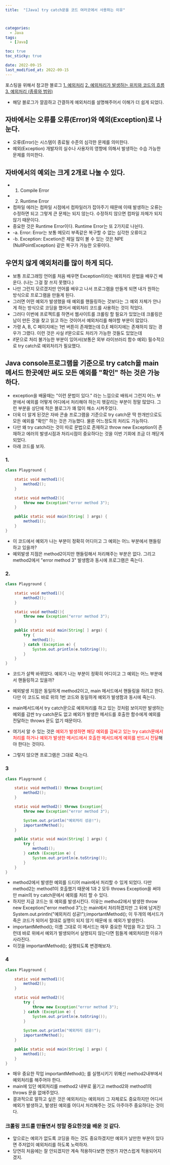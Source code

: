 ```yaml
---
title:  "[Java] try catch문을 코드 여러곳에서 사용하는 이유" 



categories:
  - Java
tags:
  - [Java]

toc: true
toc_sticky: true

date: 2022-09-15
last_modified_at: 2022-09-15
---
```


포스팅을 위해서 참고한 블로그
[1. 예외처리](https://going-to-end.tistory.com/entry/%EC%98%88%EC%99%B8%EC%B2%98%EB%A6%AC?category=804022)
[2. 예외처리가 발생하는 위치와 코드의 흐름](https://going-to-end.tistory.com/entry/%EC%98%88%EC%99%B8%EC%B2%98%EB%A6%AC-2%EB%B2%88%EC%A7%B8?category=804022)
[3. 예외처리 (종류와 범위)](https://going-to-end.tistory.com/entry/%EC%98%88%EC%99%B8%EC%B2%98%EB%A6%AC-%EC%A2%85%EB%A5%98%EC%99%80-%EB%B2%94%EC%9C%84?category=804022)

- 해당 블로그가 깔끔하고 간결하게 예외처리를 설명해주어서 이해가 더 쉽게 되었다.


## 자바에서는 오류를 오류(Error)와 예외(Exception)로 나눈다.
- 오류(Error)는 시스템이 종료될 수준의 심각한 문제를 의미한다.
- 예외(Exception) 개발자의 실수나 사용자의 영향에 의해서 발생하는 수습 가능한 문제를 의미한다.

## 자바에서의 예외는 크게 2개로 나눌 수 있다.
- 1. Compile Error
- 2. Runtime Error
- 컴파일 에러는 컴파일 시점에서 컴파일러가 잡아주기 때문에 이때 발생하는 오류는 수정하면 되고 그렇게 큰 문제는 되지 않는다. 수정하지 않으면 컴파일 자체가 되지 않기 때문이다.
- 중요한 것은 Runtime Error이다. Runtime Error는 또 2가지로 나뉜다.
- -a. Error: Error는 보통 메모리 부족같은 복구할 수 없는 심각한 오류이고
- -b. Exception: Excetion은 제일 많이 볼 수 있는 것은 NPE (NullPointException) 같은 복구가 가능한 오류이다.

## 우연치 않게 예외처리를 많이 하게 되다.
- 보통 프로그래밍 언어를 처음 배우면 Exception이라는 예외처리 문법을 배우긴 배운다. (나는 그걸 잘 쓰지 못했다.)
- 나만 그런지 모르겠지만 언어를 배우고 나서 프로그램을 만들게 되면 내가 원하는 방식으로 프로그램을 만들게 된다.
- 그러면 어떤 예외가 발생했을 때 예외를 핸들링하는 것보다는 그 예외 자체가 안나게 하는 방식으로 코딩을 했어서 예외처리 코드를 사용하는 것이 적었다.
- 그러다 이번에 프로젝트를 하면서 웹사이트를 크롤링 할 필요가 있었는데 크롤링은 남이 만든 것을 찾고 읽고 하는 것이어서 예외처리를 해야할 부분이 많았다.
- 가령 A, B, C 페이지에는 1번 버튼이 존재했는데 D,E 페이지에는 존재하지 않는 경우가 그랬다. 이런 것은 사실 if문으로도 처리가 가능한 것들도 있었는데
- if문으로 처리 불가능한 부분이 있어서(보통은 외부 라이브러리 함수 예외) 필수적으로 try catch로 예외처리가 필요했다.

## Java console프로그램을 기준으로 try catch을 main메서드 한곳에만 써도 모든 예외를 "확인" 하는 것은 가능하다.
- exception을 배울때는 "이런 문법이 있다." 라는 느낌으로 배워서 그런지 어느 부분에서 예외를 어떻게 어디에서 처리해야 하는지 헷갈리는 부분이 정말 많았다. 그런 부분을 상단에 적은 블로그가 꽤 많이 해소 시켜주었다.
- 더욱 더 알게 된것은 자바 콘솔 프로그램을 기준으로 try catch문 딱 한개만으로도 모든 예외를 "확인" 하는 것은 가능했다. 물론 어느정도의 처리도 가능하다.
- 다만 왜 try catch라는 것이 따로 문법으로 존재하고 throw new Exception이 존재하고 에러의 발생시점과 처리시점이 중요하다는 것을 이번 기회에 조금 더 깨닫게 되었다.
- 아래 코드를 보자.

### 1.
```java
class Playground {

    static void method1(){
        method2();
    }

    static void method2(){
        throw new Exception("error method 3"); 
    }

    public static void main(String[ ] args) {
        method1();
    }
}
```
- 이 코드에서 예외가 나는 부분이 정확히 어디이고 그 예외는 어느 부분에서 핸들링하고 있을까?
- 예외발생 지점은 method2이지만 핸들링해서 처리해주는 부분은 없다. 그리고 method2에서 "error method 3" 발생함과 동시에 프로그램은 죽는다.

### 2.
```java
class Playground {

    static void method1(){
        method2();
    }

    static void method2(){
        throw new Exception("error method 3"); 
    }

    public static void main(String[ ] args) {
        try {
            method1();
        } catch (Exception e) {
            System.out.println(e.toString());
        }
    }
}
```
- 코드가 살짝 바뀌었다. 예외가 나는 부분이 정확히 어디이고 그 예외는 어느 부분에서 핸들링하고 있을까?
- 예외발생 지점은 동일하게 method2이고, main 메서드에서 핸들링을 하려고 한다. 다만 이 코드도 바로 위의 1번 코드와 동일하게 예외가 발생함과 동시에 죽는다.
- main메서드에서 try catch문으로 예외처리를 하고 있는 것처럼 보이지만 발생하는 예외를 감싼 try catch문도 없고 예외가 발생한 메서드를 호출한 함수에게 예외를 전달하는 throws 문도 없기 때문이다.

- 여기서 알 수 있는 것은 <span style="color:red;">예외가 발생하면 해당 예외를 감싸고 있는 try catch문에서 처리를 하거나 예외가 발생한 메서드에서 호출한 메서드에게 예외를 반드시 전달</span>해야 한다는 것이다.
- 그렇지 않으면 프로그램은 그대로 죽는다.

### 3
```java
class Playground {

    static void method1() throws Exception{
        method2();
    }

    static void method2() throws Exception{
        throw new Exception("error method 3"); 

        System.out.println("예외처리 성공!");
        importantMethod();
    }

    public static void main(String[ ] args) {
        try {
            method1();
        } catch (Exception e) {
            System.out.println(e.toString());
        }
    }
}
```
- method2에서 발생한 예외를 드디어 main에서 처리할 수 있게 되었다. 다만 method2는 method1이 호출했기 때문에 1과 2 모두 throws Exception을 써야만 main의 try catch문에서 예외를 처리 할 수 있다.
- 하지만 지금 코드는 또 예외를 발생시킨다. 이유는 method2에서 발생한 throw new Exception("error method 3");는 main에서 처리하겠지만 그 뒤에 남겨진 System.out.println("예외처리 성공!");importantMethod(); 이 두개의 메서드가 죽은 코드가 되어서 절대로 실행이 되지 않기 때문에 또 예외가 발생한다.
- importantMethod(); 이름 그대로 이 메서드는 매우 중요한 작업을 하고 있다. 그런데 바로 위에서 예외가 발생되어서 실행되지 않는다면 힘들게 예외처리한 이유가 사라진다.
- 이것을 importantMethod(); 실행되도록 변경해보자.
        



### 4
```java
class Playground {

    static void method1(){
        method2();
    }

    static void method2(){
        try {
            throw new Exception("error method 3"); 
        } catch (Exception e) {
            System.out.println(e.toString());
        }
        
        System.out.println("예외처리 성공!");
        importantMethod();
    }

    public static void main(String[ ] args) {
        method1();
    }
}
```

- 매우 중요한 작업 importantMethod(); 를 실행시키기 위해선 method2내부에서 예외처리를 해주어야 한다.
- main에 있던 예외처리를 method2 내부로 옮기고 method2와 method1의 throws 문을 없애주었다.
- <span style="color:red:">결과적으로 말하고 싶은 것은 예외처리는 예외처리 그 자체로도 중요하지만 어디서 예외가 발생하고, 발생된 예외를 어디서 처리해주는 것도 아주아주 중요하다는 것이다.</span>


### 크롤링 코드를 만들면서 정말 중요한것을 배운 것 같다.
- 앞으로는 예외가 없도록 코딩을 하는 것도 중요하겠지만 예외가 날만한 부분이 있다면 주저없이 예외처리를 하도록 노력하자.
- 당연히 처음에는 잘 안되겠지만 계속 적용하다보면 언젠가 자연스럽게 적용되어지겠지.




<!-- [맨 위](#){: .btn .btn--primary }{: .align-right} 스크롤시 자동으로 up to 화살표가 나오므로 삭제 -->
